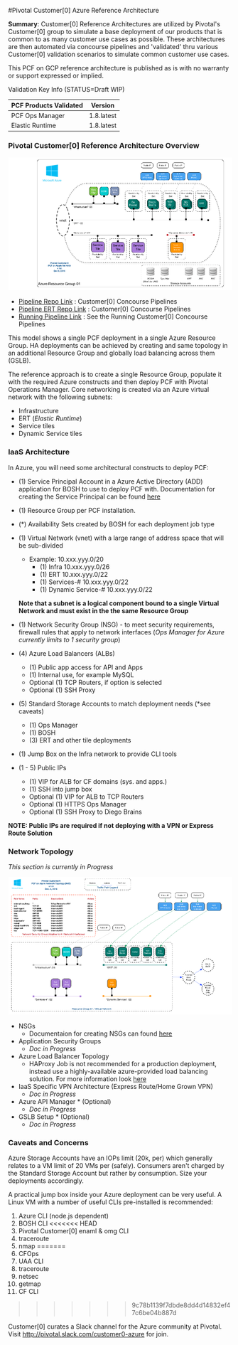 #Pivotal Customer[0] Azure Reference Architecture

__Summary__: Customer[0] Reference Architectures are utilized by Pivotal's Customer[0] group to simulate a base deployment of our products that is common to as many customer use cases as possible. These architectures are then automated via concourse pipelines and 'validated' thru various Customer[0] validation scenarios to simulate common customer use cases.

This PCF on GCP reference architecture is published as is with no warranty or support expressed or implied.

Validation Key Info (STATUS=Draft WIP)

| PCF Products Validated        | Version                   |
| ----------------------------- |:-------------------------:|
| PCF Ops Manager               | 1.8.latest |
| Elastic Runtime               | 1.8.latest                |

### Pivotal Customer[0] Reference Architecture Overview

  ![](../static/azure/images/PCF-Azure-RefArch-Customer0/Overview.png)

  - [Pipeline Repo Link](https://github.com/c0-ops/azure-concourse) : Customer[0] Concourse Pipelines
  - [Pipeline ERT Repo Link](https://github.com/c0-ops/ert-concourse) : Customer[0] Concourse Pipelines
  - [Running Pipeline Link](https://fly.customer0.net/teams/main/pipelines/azure-base) : See the Running Customer[0] Concourse Pipelines

This model shows a single PCF deployment in a single Azure Resource Group. HA deployments can be achieved by creating and same topology in an additional Resource Group and globally load balancing across them (GSLB).

The reference approach is to create a single Resource Group, populate it with the required Azure constructs and then deploy PCF with Pivotal Operations Manager.  Core networking is created via an Azure virtual network with the following subnets:
  - Infrastructure
  - ERT (_Elastic Runtime_)
  - Service tiles
  - Dynamic Service tiles

### IaaS Architecture

In Azure, you will need some architectural constructs to deploy PCF:

  - (1) Service Principal Account in a Azure Active Directory (ADD) application for BOSH to use to deploy PCF with.  Documentation for creating the Service Principal can be found  [here](http://docs.pivotal.io/pivotalcf/1-8/customizing/azure-prepare-env.html)
  - (1) Resource Group per PCF installation.
  - (\*) Availability Sets created by BOSH for each deployment job type
  - (1) Virtual Network (vnet) with a large range of address space that will be sub-divided
    - Example: 10.xxx.yyy.0/20
      - (1) Infra 10.xxx.yyy.0/26
      - (1) ERT 10.xxx.yyy.0/22
      - (1) Services-# 10.xxx.yyy.0/22
      - (1) Dynamic Service-# 10.xxx.yyy.0/22

     **Note that a subnet is a logical component bound to a single Virtual Network and must exist in the the same Resource Group**

  - (1) Network Security Group (NSG) - to meet security requirements, firewall rules that apply to network interfaces (_Ops Manager for Azure currently limits to 1 security group_)
  - (4) Azure Load Balancers (ALBs)
    - (1) Public app access for API and Apps
    - (1) Internal use, for example MySQL
    - Optional (1) TCP Routers, if option is selected
    - Optional (1) SSH Proxy
  - (5) Standard Storage Accounts to match deployment needs (\*see caveats)
    - (1) Ops Manager
    - (1) BOSH
    - (3) ERT and other tile deployments
  - (1) Jump Box on the Infra network to provide CLI tools
  - (1 - 5) Public IPs
    - (1) VIP for ALB for CF domains (sys. and apps.)
    - (1) SSH into jump box
    - Optional (1) VIP for ALB to TCP Routers
    - Optional (1) HTTPS Ops Manager
    - Optional (1) SSH Proxy to Diego Brains

**NOTE: Public IPs are required if not deploying with a VPN or Express Route Solution**

### Network Topology
_This section is currently in Progress_

![](../static/azure/images/PCF-Azure-RefArch-Customer0/net-topology-base.png)

  - NSGs
    - Documentaion for creating NSGs can found [here](http://docs.pivotal.io/pivotalcf/1-8/customizing/azure-om-deploy.html)
  - Application Security Groups
    - _Doc in Progress_
  - Azure Load Balancer Topology
    - HAProxy Job is not recommended for a production deployment, instead use a highly-available azure-provided load balancing solution. For more information look [here](http://docs.pivotal.io/pivotalcf/1-8/opsguide/ssl-term-haproxy.html)
  - IaaS Specific VPN Architecture (Express Route/Home Grown VPN)
    - _Doc in Progress_
  - Azure API Manager * (Optional)
     - _Doc in Progress_
  - GSLB Setup * (Optional)
     - _Doc in Progress_

### Caveats and Concerns

Azure Storage Accounts have an IOPs limit (20k, per) which generally relates to a VM limit of 20 VMs per (safely). Consumers aren't charged by the Standard Storage Account but rather by consumption. Size your deployments accordingly.

A practical jump box inside your Azure deployment can be very useful. A Linux VM with a number of useful CLIs pre-installed is recommended:

  1. Azure CLI (node.js dependent)
  2. BOSH CLI
<<<<<<< HEAD
  3. Pivotal Customer[0] enaml & omg CLI
  4. traceroute
  5. nmap
=======
  3. CFOps
  4. UAA CLI
  5. traceroute
  6. netsec
  7. getmap
  8. CF CLI
>>>>>>> 9c78b1139f7dbde8dd4d14832ef47c6be04b887d

Customer[0] curates a Slack channel for the Azure community at Pivotal. Visit http://pivotal.slack.com/customer0-azure for join.
